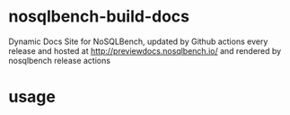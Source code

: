 # nosqlbench-build-docs
Dynamic Docs Site for NoSQLBench, updated by Github actions every release and hosted at http://previewdocs.nosqlbench.io/ and rendered by nosqlbench release actions

# usage
